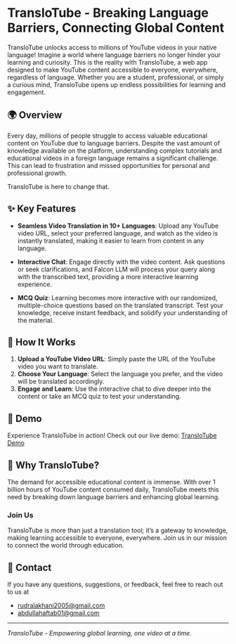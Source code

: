 # TransloTube - Breaking Language Barriers, Connecting Global Content

TransloTube unlocks access to millions of YouTube videos in your native language! Imagine a world where language barriers no longer hinder your learning and curiosity. This is the reality with TransloTube, a web app designed to make YouTube content accessible to everyone, everywhere, regardless of language. Whether you are a student, professional, or simply a curious mind, TransloTube opens up endless possibilities for learning and engagement.

## 🌍 Overview

Every day, millions of people struggle to access valuable educational content on YouTube due to language barriers. Despite the vast amount of knowledge available on the platform, understanding complex tutorials and educational videos in a foreign language remains a significant challenge. This can lead to frustration and missed opportunities for personal and professional growth.

TransloTube is here to change that.

## ✨ Key Features

- **Seamless Video Translation in 10+ Languages**: Upload any YouTube video URL, select your preferred language, and watch as the video is instantly translated, making it easier to learn from content in any language.
  
- **Interactive Chat**: Engage directly with the video content. Ask questions or seek clarifications, and Falcon LLM will process your query along with the transcribed text, providing a more interactive learning experience.
  
- **MCQ Quiz**: Learning becomes more interactive with our randomized, multiple-choice questions based on the translated transcript. Test your knowledge, receive instant feedback, and solidify your understanding of the material.

## 🚀 How It Works

1. **Upload a YouTube Video URL**: Simply paste the URL of the YouTube video you want to translate.
2. **Choose Your Language**: Select the language you prefer, and the video will be translated accordingly.
3. **Engage and Learn**: Use the interactive chat to dive deeper into the content or take an MCQ quiz to test your understanding.

## 🚀 Demo

Experience TransloTube in action! Check out our live demo: [TransloTube Demo](https://translotube.ralgo.org/)

## 🌟 Why TransloTube?

The demand for accessible educational content is immense. With over 1 billion hours of YouTube content consumed daily, TransloTube meets this need by breaking down language barriers and enhancing global learning.

### Join Us

TransloTube is more than just a translation tool; it’s a gateway to knowledge, making learning accessible to everyone, everywhere. Join us in our mission to connect the world through education.

## 💬 Contact

If you have any questions, suggestions, or feedback, feel free to reach out to us at 
- [rudralakhani2005@gmail.com](mailto:rudralakhani2005@gmail.com)
- [abdullahaftab01@gmail.com](mailto:abdullahaftab01@gmail.com)

---

*TransloTube - Empowering global learning, one video at a time.*



